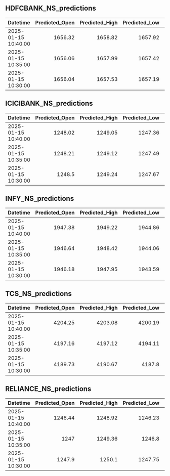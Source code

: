 ## HDFCBANK_NS_predictions
| Datetime            |   Predicted_Open |   Predicted_High |   Predicted_Low |   Predicted_Close |   Predicted_Volume |
|:--------------------|-----------------:|-----------------:|----------------:|------------------:|-------------------:|
| 2025-01-15 10:40:00 |          1656.32 |          1658.82 |         1657.92 |           1658.79 |             152535 |
| 2025-01-15 10:35:00 |          1656.06 |          1657.99 |         1657.42 |           1658.96 |             158273 |
| 2025-01-15 10:30:00 |          1656.04 |          1657.53 |         1657.19 |           1659.25 |             161894 |

## ICICIBANK_NS_predictions
| Datetime            |   Predicted_Open |   Predicted_High |   Predicted_Low |   Predicted_Close |   Predicted_Volume |
|:--------------------|-----------------:|-----------------:|----------------:|------------------:|-------------------:|
| 2025-01-15 10:40:00 |          1248.02 |          1249.05 |         1247.36 |           1249.9  |            56897.4 |
| 2025-01-15 10:35:00 |          1248.21 |          1249.12 |         1247.49 |           1250.03 |            57521.5 |
| 2025-01-15 10:30:00 |          1248.5  |          1249.24 |         1247.67 |           1250.2  |            58539.1 |

## INFY_NS_predictions
| Datetime            |   Predicted_Open |   Predicted_High |   Predicted_Low |   Predicted_Close |   Predicted_Volume |
|:--------------------|-----------------:|-----------------:|----------------:|------------------:|-------------------:|
| 2025-01-15 10:40:00 |          1947.38 |          1949.22 |         1944.86 |           1947.13 |            75427.3 |
| 2025-01-15 10:35:00 |          1946.64 |          1948.42 |         1944.06 |           1946.32 |            74487.6 |
| 2025-01-15 10:30:00 |          1946.18 |          1947.95 |         1943.59 |           1945.93 |            74915.9 |

## TCS_NS_predictions
| Datetime            |   Predicted_Open |   Predicted_High |   Predicted_Low |   Predicted_Close |   Predicted_Volume |
|:--------------------|-----------------:|-----------------:|----------------:|------------------:|-------------------:|
| 2025-01-15 10:40:00 |          4204.25 |          4203.08 |         4200.19 |           4203.82 |            15028.4 |
| 2025-01-15 10:35:00 |          4197.16 |          4197.12 |         4194.11 |           4195.92 |            14693.1 |
| 2025-01-15 10:30:00 |          4189.73 |          4190.67 |         4187.8  |           4187.73 |            15064.7 |

## RELIANCE_NS_predictions
| Datetime            |   Predicted_Open |   Predicted_High |   Predicted_Low |   Predicted_Close |   Predicted_Volume |
|:--------------------|-----------------:|-----------------:|----------------:|------------------:|-------------------:|
| 2025-01-15 10:40:00 |          1246.44 |          1248.92 |         1246.23 |           1246.64 |             139363 |
| 2025-01-15 10:35:00 |          1247    |          1249.36 |         1246.8  |           1247.07 |             146550 |
| 2025-01-15 10:30:00 |          1247.9  |          1250.1  |         1247.75 |           1247.99 |             162088 |

